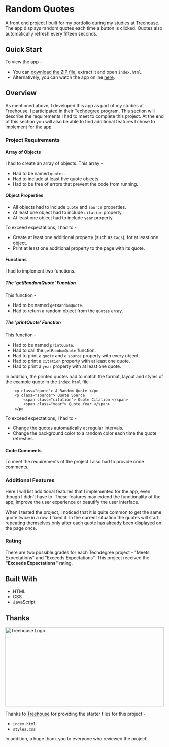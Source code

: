 # Random Quotes

A front end project I built for my portfolio during my studies at [Treehouse](https://teamtreehouse.com). The app displays random quotes each time a button is clicked. Quotes also automatically refresh every fifteen seconds.

## Quick Start

To view the app -

- You can [download the ZIP file](https://github.com/zviels/random-quotes/archive/refs/heads/master.zip), extract it and open `index.html`.
- Alternatively, you can watch the app online [here](https://zviels.github.io/random-quotes).

## Overview

As mentioned above, I developed this app as part of my studies at [Treehouse](https://teamtreehouse.com). I participated in their [Techdegree](https://teamtreehouse.com/techdegree) program. This section will describe the requirements I had to meet to complete this project. At the end of this section you will also be able to find additional features I chose to implement for the app.

### Project Requirements

#### Array of Objects

I had to create an array of objects. This array - 

- Had to be named `quotes`.
- Had to include at least five quote objects.
- Had to be free of errors that prevent the code from running.

#### Object Properties

- All objects had to include `quote` and `source` properties.
- At least one object had to include `citation` property.
- At least one object had to include `year` property.

To exceed expectations, I had to -

- Create at least one additional property (such as `tags`), for at least one object.
- Print at least one additional property to the page with its quote.

#### Functions

I had to implement two functions.

##### The 'getRandomQuote' Function

This function -

- Had to be named `getRandomQuote`.
- Had to return a random object from the `quotes` array.

##### The 'printQuote' Function

This function -

- Had to be named `printQuote`.
- Had to call the `getRandomQuote` function.
- Had to print a `quote` and a `source` property with every object.
- Had to print a `citation` property with at least one quote.
- Had to print a `year` property with at least one quote.

In addition, the printed quotes had to match the format, layout and styles of the example quote in the `index.html` file -

```
    <p class="quote"> A Random Quote </p>
    <p class="source"> Quote Source
        <span class="citation"> Quote Citation </span>
        <span class="year"> Quote Year </span>
    </p>
```

To exceed expectations, I had to -

- Change the quotes automatically at regular intervals.
- Change the background color to a random color each time the quote refreshes.

#### Code Comments

To meet the requirements of the project I also had to provide code comments.

### Additional Features

Here I will list additional features that I implemented for the app, even though I didn't have to. These features may extend the functionality of the app, improve the user experience or beautify the user interface.

When I tested the project, I noticed that it is quite common to get the same quote twice in a row. I fixed it. In the current situation the quotes will start repeating themselves only after each quote has already been displayed on the page once.

### Rating

There are two possible grades for each Techdegree project - "Meets Expectations" and "Exceeds Expectations".
This project received the **"Exceeds Expectations"** rating.

## Built With

- HTML
- CSS
- JavaScript

## Thanks

<a href="https://teamtreehouse.com">
  <img src="https://static.teamtreehouse.com/assets/marketing/opengraph/logo_twitter-cd0ecb90408499f45a2191805f54362981da5a69ddcfaa6ec93556d64e289036.png" alt="Treehouse Logo" width="500" height="250">
</a>

Thanks to [Treehouse](https://teamtreehouse.com) for providing the starter files for this project -

- `index.html`
- `styles.css`

In addition, a huge thank you to everyone who reviewed the project!